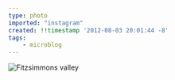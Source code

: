 ```yaml
---
type: photo
imported: "instagram"
created: !!timestamp '2012-08-03 20:01:44 -8'
tags:
    - microblog
---
```

![Fitzsimmons valley](/media/images/photos/2012/08/2994a6cabb7f296b78b4b2861ed354fe.jpg)

